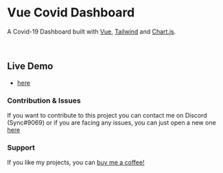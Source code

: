 # Vue Covid Dashboard

A Covid-19 Dashboard built with [Vue](https://v3.vuejs.org/), [Tailwind](https://tailwindcss.com/) and [Chart.js](https://www.chartjs.org/).

<br/>

## Live Demo

- [here](/)

### Contribution & Issues

If you want to contribute to this project you can contact me on Discord (Sync#9069) or if you are facing any issues, you can just open a new one [here](/)

### Support

If you like my projects, you can [buy me a coffee!](https://www.buymeacoffee.com/synxc)
